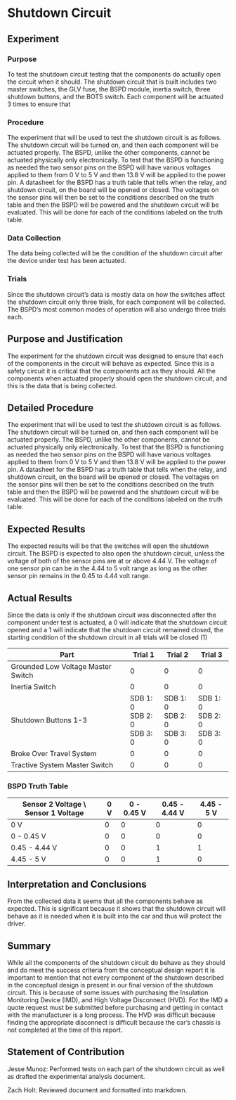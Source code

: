 # Shutdown Circuit

## Experiment

### Purpose
To test the shutdown circuit testing that the components do actually open the circuit when it should. The shutdown circuit that is built includes two master switches, the GLV fuse, the BSPD module, inertia switch, three shutdown buttons, and the BOTS switch. Each component will be actuated 3 times to ensure that  

### Procedure
The experiment that will be used to test the shutdown circuit is as follows. The shutdown circuit will be turned on, and then each component will be actuated properly. The BSPD, unlike the other components, cannot be actuated physically only electronically. To test that the BSPD is functioning as needed the two sensor pins on the BSPD will have various voltages applied to them from 0 V to 5 V and then 13.8 V will be applied to the power pin. A datasheet for the BSPD has a truth table that tells when the relay, and shutdown circuit, on the board will be opened or closed. The voltages on the sensor pins will then be set to the conditions described on the truth table and then the BSPD will be powered and the shutdown circuit will be evaluated. This will be done for each of the conditions labeled on the truth table. 

### Data Collection
The data being collected will be the condition of the shutdown circuit after the device under test has been actuated. 

### Trials
Since the shutdown circuit’s data is mostly data on how the switches affect the shutdown circuit only three trials, for each component will be collected. The BSPD’s most common modes of operation will also undergo three trials each. 

## Purpose and Justification
The experiment for the shutdown circuit was designed to ensure that each of the components in the circuit will behave as expected. Since this is a safety circuit it is critical that the components act as they should. All the components when actuated properly should open the shutdown circuit, and this is the data that is being collected. 

## Detailed Procedure
The experiment that will be used to test the shutdown circuit is as follows. The shutdown circuit will be turned on, and then each component will be actuated properly. The BSPD, unlike the other components, cannot be actuated physically only electronically. To test that the BSPD is functioning as needed the two sensor pins on the BSPD will have various voltages applied to them from 0 V to 5 V and then 13.8 V will be applied to the power pin. A datasheet for the BSPD has a truth table that tells when the relay, and shutdown circuit, on the board will be opened or closed. The voltages on the sensor pins will then be set to the conditions described on the truth table and then the BSPD will be powered and the shutdown circuit will be evaluated. This will be done for each of the conditions labeled on the truth table. 

## Expected Results
The expected results will be that the switches will open the shutdown circuit. The BSPD is expected to also open the shutdown circuit, unless the voltage of both of the sensor pins are at or above 4.44 V. The voltage of one sensor pin can be in the 4.44 to 5 volt range as long as the other sensor pin remains in the 0.45 to 4.44 volt range. 

## Actual Results
Since the data is only if the shutdown circuit was disconnected after the component under test is actuated, a 0 will indicate that the shutdown circuit opened and a 1 will indicate that the shutdown circuit remained closed, the starting condition of the shutdown circuit in all trials will be closed (1)

| Part | Trial 1 | Trial 2 | Trial 3 |
|------|---------|---------|---------|
| Grounded Low Voltage Master Switch | 0 | 0 | 0 |
| Inertia Switch | 0 | 0 | 0 |
| Shutdown Buttons 1-3 | SDB 1: 0<br>SDB 2: 0<br>SDB 3: 0 | SDB 1: 0<br>SDB 2: 0<br>SDB 3: 0 | SDB 1: 0<br>SDB 2: 0<br>SDB 3: 0 |
| Broke Over Travel System | 0 | 0 | 0 |
| Tractive System Master Switch | 0 | 0 | 0 |

### BSPD Truth Table

| Sensor 2 Voltage \ Sensor 1 Voltage | 0 V | 0 - 0.45 V | 0.45 - 4.44 V | 4.45 - 5 V |
|--------------------------------------|-----|-------------|----------------|-------------|
| 0 V | 0 | 0 | 0 | 0 |
| 0 - 0.45 V | 0 | 0 | 0 | 0 |
| 0.45 - 4.44 V | 0 | 0 | 1 | 1 |
| 4.45 - 5 V | 0 | 0 | 1 | 0 |

## Interpretation and Conclusions
From the collected data it seems that all the components behave as expected. This is significant because it shows that the shutdown circuit will behave as it is needed when it is built into the car and thus will protect the driver. 

## Summary
While all the components of the shutdown circuit do behave as they should and do meet the success criteria from the conceptual design report it is important to mention that not every component of the shutdown described in the conceptual design is present in our final version of the shutdown circuit. This is because of some issues with purchasing the Insulation Monitoring Device (IMD), and High Voltage Disconnect (HVD). For the IMD a quote request must be submitted before purchasing and getting in contact with the manufacturer is a long process. The HVD was difficult because finding the appropriate disconnect is difficult because the car’s chassis is not completed at the time of this report.

## Statement of Contribution
Jesse Munoz: Performed tests on each part of the shutdown circuit as well as drafted the experimental analysis document.

Zach Holt: Reviewed document and formatted into markdown.

